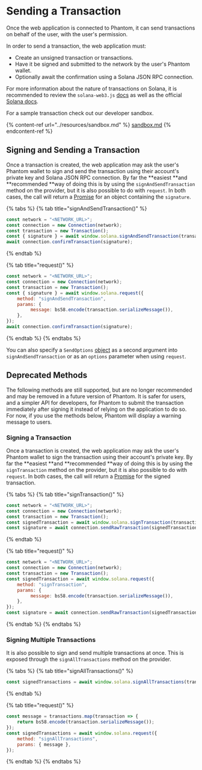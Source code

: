 # Sending a Transaction

Once the web application is connected to Phantom, it can send transactions on behalf of the user, with the user's permission.

In order to send a transaction, the web application must:

* Create an unsigned transaction or transactions.
* Have it be signed and submitted to the network by the user's Phantom wallet.
* Optionally await the confirmation using a Solana JSON RPC connection.

For more information about the nature of transactions on Solana, it is recommended to review the `solana-web3.js` [docs](https://solana-labs.github.io/solana-web3.js/) as well as the official [Solana docs](https://docs.solana.com/developing/programming-model/transactions).

For a sample transaction check out our developer sandbox.

{% content-ref url="../resources/sandbox.md" %}
[sandbox.md](../resources/sandbox.md)
{% endcontent-ref %}

## Signing and Sending a Transaction

Once a transaction is created, the web application may ask the user's Phantom wallet to sign and send the transaction using their account's private key and Solana JSON RPC connection. By far the **easiest **and **recommended **way of doing this is by using the `signAndSendTransaction` method on the provider, but it is also possible to do with `request`. In both cases, the call will return a [Promise](https://developer.mozilla.org/en-US/docs/Web/JavaScript/Reference/Global\_Objects/Promise) for an object containing the `signature`.

{% tabs %}
{% tab title="signAndSendTransaction()" %}
```javascript
const network = "<NETWORK_URL>";
const connection = new Connection(network);
const transaction = new Transaction();
const { signature } = await window.solana.signAndSendTransaction(transaction);
await connection.confirmTransaction(signature);
```
{% endtab %}

{% tab title="request()" %}
```javascript
const network = "<NETWORK_URL>";
const connection = new Connection(network);
const transaction = new Transaction();
const { signature } = await window.solana.request({
    method: "signAndSendTransaction",
    params: {
         message: bs58.encode(transaction.serializeMessage()),
    },
});
await connection.confirmTransaction(signature);
```
{% endtab %}
{% endtabs %}

You can also specify a `SendOptions` [object](https://solana-labs.github.io/solana-web3.js/modules.html#SendOptions) as a second argument into `signAndSendTransaction` or as an `options` parameter when using `request`.

## Deprecated Methods

The following methods are still supported, but are no longer recommended and may be removed in a future version of Phantom. It is safer for users, and a simpler API for developers, for Phantom to submit the transaction immediately after signing it instead of relying on the application to do so. For now, if you use the methods below, Phantom will display a warning message to users.

### Signing a Transaction

Once a transaction is created, the web application may ask the user's Phantom wallet to sign the transaction using their account's private key. By far the **easiest **and **recommended **way of doing this is by using the `signTransaction` method on the provider, but it is also possible to do with `request`. In both cases, the call will return a [Promise](https://developer.mozilla.org/en-US/docs/Web/JavaScript/Reference/Global\_Objects/Promise) for the signed transaction.

{% tabs %}
{% tab title="signTransaction()" %}
```javascript
const network = "<NETWORK_URL>";
const connection = new Connection(network);
const transaction = new Transaction();
const signedTransaction = await window.solana.signTransaction(transaction);
const signature = await connection.sendRawTransaction(signedTransaction.serialize());
```
{% endtab %}

{% tab title="request()" %}
```javascript
const network = "<NETWORK_URL>";
const connection = new Connection(network);
const transaction = new Transaction();
const signedTransaction = await window.solana.request({
    method: "signTransaction",
    params: {
         message: bs58.encode(transaction.serializeMessage()),
    },
});
const signature = await connection.sendRawTransaction(signedTransaction.serialize());
```
{% endtab %}
{% endtabs %}

### Signing Multiple Transactions

It is also possible to sign and send multiple transactions at once. This is exposed through the `signAllTransactions` method on the provider.

{% tabs %}
{% tab title="signAllTransactions()" %}
```javascript
const signedTransactions = await window.solana.signAllTransactions(transactions);
```
{% endtab %}

{% tab title="request()" %}
```javascript
const message = transactions.map(transaction => {
    return bs58.encode(transaction.serializeMessage());
});
const signedTransactions = await window.solana.request({
    method: "signAllTransactions",
    params: { message },
});
```
{% endtab %}
{% endtabs %}

&#x20;

